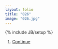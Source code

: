 ```yaml
---
layout: folio
title: "026"
image: "026.jpg"
---
```

{% include JB/setup %}


<div class="choice">
	<ol>
		<li><a href="027.html">Continue</a></li>
	</ol>
</div>